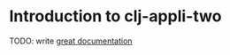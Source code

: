 # Introduction to clj-appli-two

TODO: write [great documentation](http://jacobian.org/writing/what-to-write/)

